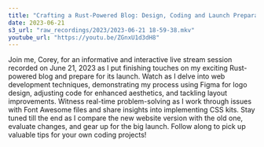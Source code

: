 ```yaml
---
title: "Crafting a Rust-Powered Blog: Design, Coding and Launch Preparation | Live Stream with Corey"
date: 2023-06-21
s3_url: "raw_recordings/2023/2023-06-21 18-59-38.mkv"
youtube_url: "https://youtu.be/ZGnxU1d3dH8"
---
```


Join me, Corey, for an informative and interactive live stream session recorded on June 21, 2023 as I put finishing touches on my exciting Rust-powered blog and prepare for its launch. Watch as I delve into web development techniques, demonstrating my process using Figma for logo design, adjusting code for enhanced aesthetics, and tackling layout improvements. Witness real-time problem-solving as I work through issues with Font Awesome files and share insights into implementing CSS kits. Stay tuned till the end as I compare the new website version with the old one, evaluate changes, and gear up for the big launch. Follow along to pick up valuable tips for your own coding projects!
